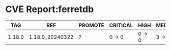 # CVE Report:ferretdb
|  TAG   |       REF       | PROMOTE | CRITICAL |  HIGH  | MEDIUM |  LOW   | UNKNOWN |
|--------|-----------------|---------|----------|--------|--------|--------|---------|
| 1.18.0 | 1.18.0_20240322 | ?       | 0 -> 0   | 0 -> 0 | 3 -> 3 | 0 -> 0 | 0 -> 0  |
